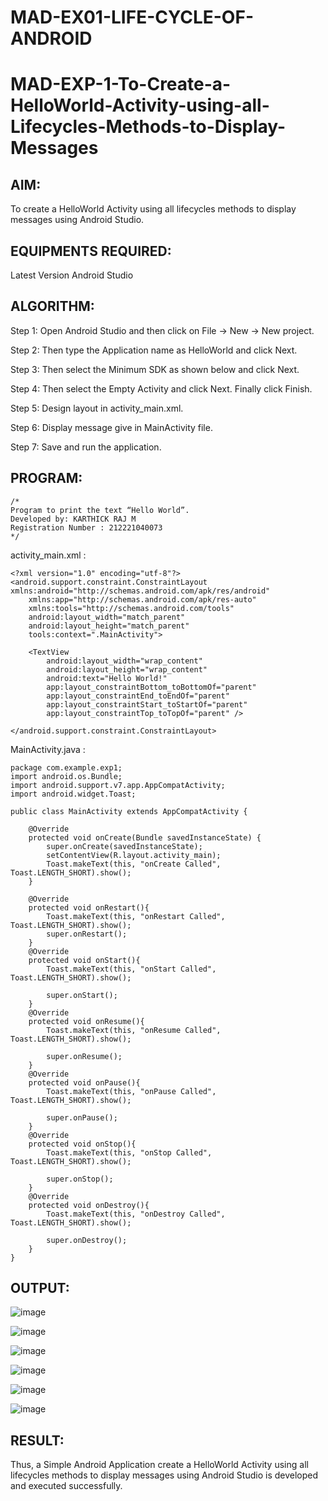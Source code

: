 # MAD-EX01-LIFE-CYCLE-OF-ANDROID
# MAD-EXP-1-To-Create-a-HelloWorld-Activity-using-all-Lifecycles-Methods-to-Display-Messages

## AIM:

To create a HelloWorld Activity using all lifecycles methods to display messages using Android Studio.

## EQUIPMENTS REQUIRED:

Latest Version Android Studio

## ALGORITHM:

Step 1: Open Android Studio and then click on File -> New -> New project.

Step 2: Then type the Application name as HelloWorld and click Next. 

Step 3: Then select the Minimum SDK as shown below and click Next.

Step 4: Then select the Empty Activity and click Next. Finally click Finish.

Step 5: Design layout in activity_main.xml.

Step 6: Display message give in MainActivity file.

Step 7: Save and run the application.

## PROGRAM:
```
/*
Program to print the text “Hello World”.
Developed by: KARTHICK RAJ M
Registration Number : 212221040073
*/
```
activity_main.xml :
```
<?xml version="1.0" encoding="utf-8"?>
<android.support.constraint.ConstraintLayout xmlns:android="http://schemas.android.com/apk/res/android"
    xmlns:app="http://schemas.android.com/apk/res-auto"
    xmlns:tools="http://schemas.android.com/tools"
    android:layout_width="match_parent"
    android:layout_height="match_parent"
    tools:context=".MainActivity">

    <TextView
        android:layout_width="wrap_content"
        android:layout_height="wrap_content"
        android:text="Hello World!"
        app:layout_constraintBottom_toBottomOf="parent"
        app:layout_constraintEnd_toEndOf="parent"
        app:layout_constraintStart_toStartOf="parent"
        app:layout_constraintTop_toTopOf="parent" />

</android.support.constraint.ConstraintLayout>
```
MainActivity.java :
```
package com.example.exp1;
import android.os.Bundle;
import android.support.v7.app.AppCompatActivity;
import android.widget.Toast;

public class MainActivity extends AppCompatActivity {

    @Override
    protected void onCreate(Bundle savedInstanceState) {
        super.onCreate(savedInstanceState);
        setContentView(R.layout.activity_main);
        Toast.makeText(this, "onCreate Called", Toast.LENGTH_SHORT).show();
    }

    @Override
    protected void onRestart(){
        Toast.makeText(this, "onRestart Called", Toast.LENGTH_SHORT).show();
        super.onRestart();
    }
    @Override
    protected void onStart(){
        Toast.makeText(this, "onStart Called", Toast.LENGTH_SHORT).show();

        super.onStart();
    }
    @Override
    protected void onResume(){
        Toast.makeText(this, "onResume Called", Toast.LENGTH_SHORT).show();

        super.onResume();
    }
    @Override
    protected void onPause(){
        Toast.makeText(this, "onPause Called", Toast.LENGTH_SHORT).show();

        super.onPause();
    }
    @Override
    protected void onStop(){
        Toast.makeText(this, "onStop Called", Toast.LENGTH_SHORT).show();

        super.onStop();
    }
    @Override
    protected void onDestroy(){
        Toast.makeText(this, "onDestroy Called", Toast.LENGTH_SHORT).show();

        super.onDestroy();
    }
}
```
## OUTPUT:

![image](https://github.com/Siddarthan999/MAD-EXP-1-To-Create-a-HelloWorld-Activity-using-all-Lifecycles-Methods-to-Display-Messages/assets/91734840/9a1f954e-a9c8-4cbf-bf73-6edbb97df378)

![image](https://github.com/Siddarthan999/MAD-EXP-1-To-Create-a-HelloWorld-Activity-using-all-Lifecycles-Methods-to-Display-Messages/assets/91734840/a2ef3eb2-8b95-4377-be72-e80599e17685)

![image](https://github.com/Siddarthan999/MAD-EXP-1-To-Create-a-HelloWorld-Activity-using-all-Lifecycles-Methods-to-Display-Messages/assets/91734840/abe0f11a-98de-4e73-8fa9-67074ed1aa8e)

![image](https://github.com/Siddarthan999/MAD-EXP-1-To-Create-a-HelloWorld-Activity-using-all-Lifecycles-Methods-to-Display-Messages/assets/91734840/dabf2256-c354-4173-839e-25a6f448f5b2)

![image](https://github.com/Siddarthan999/MAD-EXP-1-To-Create-a-HelloWorld-Activity-using-all-Lifecycles-Methods-to-Display-Messages/assets/91734840/9d96a188-d996-40e2-b21d-7dfd5ffc26cd)

![image](https://github.com/Siddarthan999/MAD-EXP-1-To-Create-a-HelloWorld-Activity-using-all-Lifecycles-Methods-to-Display-Messages/assets/91734840/6f3771ca-4c08-485a-973c-bd0cc782ad32)

## RESULT:
Thus, a Simple Android Application create a HelloWorld Activity using all lifecycles methods to display messages using Android Studio is developed and executed successfully.
